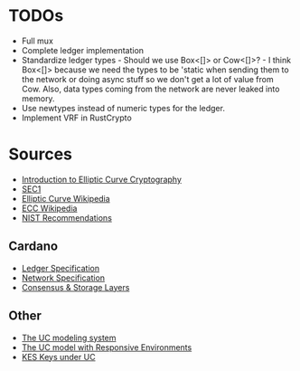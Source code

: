 # TODOs

- Full mux
- Complete ledger implementation
- Standardize ledger types - Should we use Box<[]> or Cow<[]>? - I think Box<[]> because we need the types to be
    'static when sending them to the network or doing async stuff so we don't get a lot of value from Cow. Also,
    data types coming from the network are never leaked into memory.
- Use newtypes instead of numeric types for the ledger.
- Implement VRF in RustCrypto

# Sources

- [Introduction to Elliptic Curve Cryptography](https://math.uchicago.edu/~may/REU2020/REUPapers/Shevchuk.pdf)
- [SEC1](https://www.secg.org/sec1-v2.pdf)
- [Elliptic Curve Wikipedia](https://en.wikipedia.org/wiki/Elliptic_curve)
- [ECC Wikipedia](https://en.wikipedia.org/wiki/Elliptic-curve_cryptography)
- [NIST Recommendations](https://nvlpubs.nist.gov/nistpubs/SpecialPublications/NIST.SP.800-186.pdf)

## Cardano

- [Ledger Specification](https://github.com/IntersectMBO/cardano-ledger)
- [Network Specification](https://ouroboros-network.cardano.intersectmbo.org/pdfs/network-spec/network-spec.pdf)
- [Consensus & Storage Layers](https://ouroboros-consensus.cardano.intersectmbo.org/assets/files/report-25a3c881ef92a4cbb93db7038b7eacf2.pdf)

## Other
- [The UC modeling system](https://eprint.iacr.org/2000/067.pdf)
- [The UC model with Responsive Environments](https://eprint.iacr.org/2016/034.pdf)
- [KES Keys under UC](https://eprint.iacr.org/2007/011.pdf)
